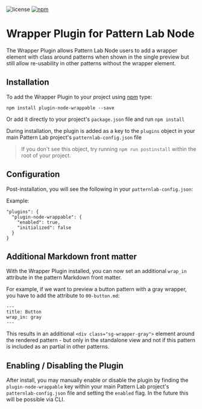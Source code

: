 ![license](https://img.shields.io/github/license/networkteam/plugin-node-wrappable.svg)
[![npm](https://img.shields.io/npm/v/plugin-node-wrappable.svg)](https://www.npmjs.com/package/plugin-node-wrappable)

# Wrapper Plugin for Pattern Lab Node

The Wrapper Plugin allows Pattern Lab Node users to add a wrapper element with class around patterns when shown in the single preview but still allow re-usability in other patterns without the wrapper element.

## Installation

To add the Wrapper Plugin to your project using [npm](http://npmjs.com/) type:

    npm install plugin-node-wrappable --save

Or add it directly to your project's `package.json` file and run `npm install`

During installation, the plugin is added as a key to the `plugins` object in your main Pattern Lab project's `patternlab-config.json` file

> If you don't see this object, try running `npm run postinstall` within the root of your project.

## Configuration

Post-installation, you will see the following in your `patternlab-config.json`:

Example:

```
"plugins": {
  "plugin-node-wrappable": {
    "enabled": true,
    "initialized": false
  }
}
```

## Additional Markdown front matter

With the Wrapper Plugin installed, you can now set an additional `wrap_in` attribute in the pattern Markdown front matter.

For example, if we want to preview a button pattern with a gray wrapper, you have to add the attribute to `00-button.md`:

```
---
title: Button
wrap_in: gray
---
```

This results in an additional `<div class="sg-wrapper-gray">` element around the rendered pattern - but only in the standalone view and not if this pattern is included as an partial in other patterns.

## Enabling / Disabling the Plugin

After install, you may manually enable or disable the plugin by finding the `plugin-node-wrappable` key within your main Pattern Lab project's `patternlab-config.json` file and setting the `enabled` flag. In the future this will be possible via CLI.
